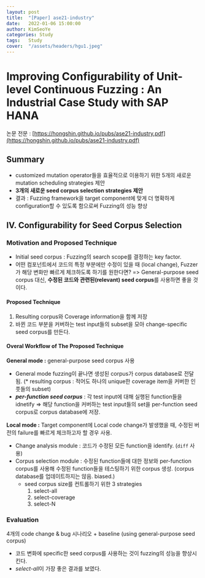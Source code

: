 ```yaml
---
layout: post
title:  "[Paper] ase21-industry"
date:   2022-01-06 15:00:00
author: KimSeoYe
categories: Study
tags:   Study
cover:  "/assets/headers/hgu1.jpeg"
---
```


# Improving Configurability of Unit-level Continuous Fuzzing : An Industrial Case Study with SAP HANA

논문 전문 : [https://hongshin.github.io/pubs/ase21-industry.pdf](https://hongshin.github.io/pubs/ase21-industry.pdf)


## Summary

- customized mutation operator들을 효율적으로 이용하기 위한 5개의 새로운 mutation scheduling strategies 제안
- **3개의 새로운 seed corpus selection strategies 제안**
- 결과 : Fuzzing framework을 target component에 맞게 더 명확하게 configuration할 수 있도록 함으로써 Fuzzing의 성능 향상


## IV. Configurability for Seed Corpus Selection

### Motivation and Proposed Technique

- Initial seed corpus : Fuzzing의 search scope를 결정하는 key factor.
- 어떤 컴포넌트에서 코드의 특정 부분에만 수정이 있을 때 (local change), Fuzzer가 해당 변화만 빠르게 체크하도록 하기를 원한다면? => General-purpose seed corpus 대신, **수정된 코드와 관련된(relevant) seed corpus**를 사용하면 좋을 것이다.

#### Proposed Technique

1. Resulting corpus와 Coverage information을 함께 저장
2. 바뀐 코드 부분을 커버하는 test input들의 subset을 모아 change-specific seed corpus를 만든다.

#### Overal Workflow of The Proposed Technique

**General mode :** general-purpose seed corpus 사용
- General mode fuzzing이 끝나면 생성된 corpus가 corpus database로 전달됨. (* resulting corpus : 적어도 하나의 unique한 coverage item을 커버한 인풋들의 subset)    
- ***per-function seed corpus*** : 각 test input에 대해 실행된 function들을 idnetify => 해당 function을 커버하는 test input들의 set을 per-function seed corpus로 corpus database에 저장. 

**Local mode :** Target component에 Local code change가 발생했을 때, 수정된 버전의 failure를 빠르게 체크하고자 할 경우 사용.
- Change analysis module : 코드가 수정된 모든 function을 identify. (`diff` 사용)
- Corpus selection module : 수정된 function들에 대한 정보와 per-function corpus를 사용해 수정된 function들을 테스팅하기 위한 corpus 생성. (corpus database를 업데이트하지는 않음. biased.)
  - seed corpus size를 컨트롤하기 위한 3 strategies
    1. select-all
    2. select-coverage
    3. select-N


### Evaluation

4개의 code change & bug 시나리오 + baseline (using general-purpose seed corpus)

- 코드 변화에 specific한 seed corpus를 사용하는 것이 fuzzing의 성능을 향상시킨다.
- *select-all*이 가장 좋은 결과를 보였다.
